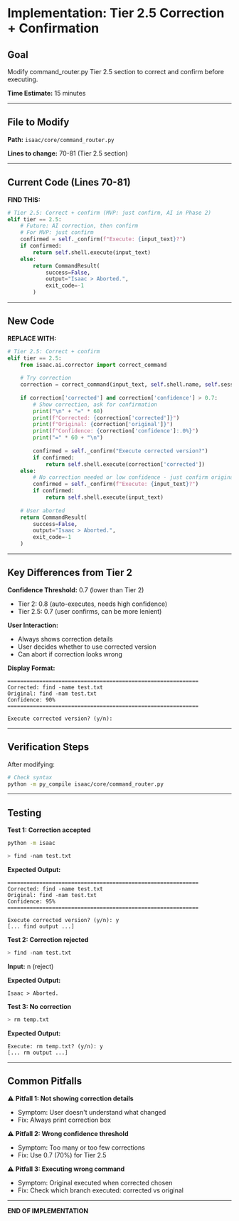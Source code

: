 # Implementation: Tier 2.5 Correction + Confirmation

## Goal
Modify command_router.py Tier 2.5 section to correct and confirm before executing.

**Time Estimate:** 15 minutes

---

## File to Modify

**Path:** `isaac/core/command_router.py`

**Lines to change:** 70-81 (Tier 2.5 section)

---

## Current Code (Lines 70-81)

**FIND THIS:**
```python
# Tier 2.5: Correct + confirm (MVP: just confirm, AI in Phase 2)
elif tier == 2.5:
    # Future: AI correction, then confirm
    # For MVP: just confirm
    confirmed = self._confirm(f"Execute: {input_text}?")
    if confirmed:
        return self.shell.execute(input_text)
    else:
        return CommandResult(
            success=False,
            output="Isaac > Aborted.",
            exit_code=-1
        )
```

---

## New Code

**REPLACE WITH:**
```python
# Tier 2.5: Correct + confirm
elif tier == 2.5:
    from isaac.ai.corrector import correct_command
    
    # Try correction
    correction = correct_command(input_text, self.shell.name, self.session.config)
    
    if correction['corrected'] and correction['confidence'] > 0.7:
        # Show correction, ask for confirmation
        print("\n" + "=" * 60)
        print(f"Corrected: {correction['corrected']}")
        print(f"Original: {correction['original']}")
        print(f"Confidence: {correction['confidence']:.0%}")
        print("=" * 60 + "\n")
        
        confirmed = self._confirm("Execute corrected version?")
        if confirmed:
            return self.shell.execute(correction['corrected'])
    else:
        # No correction needed or low confidence - just confirm original
        confirmed = self._confirm(f"Execute: {input_text}?")
        if confirmed:
            return self.shell.execute(input_text)
    
    # User aborted
    return CommandResult(
        success=False,
        output="Isaac > Aborted.",
        exit_code=-1
    )
```

---

## Key Differences from Tier 2

**Confidence Threshold:** 0.7 (lower than Tier 2)
- Tier 2: 0.8 (auto-executes, needs high confidence)
- Tier 2.5: 0.7 (user confirms, can be more lenient)

**User Interaction:**
- Always shows correction details
- User decides whether to use corrected version
- Can abort if correction looks wrong

**Display Format:**
```
============================================================
Corrected: find -name test.txt
Original: find -nam test.txt
Confidence: 90%
============================================================

Execute corrected version? (y/n):
```

---

## Verification Steps

After modifying:

```bash
# Check syntax
python -m py_compile isaac/core/command_router.py
```

---

## Testing

**Test 1: Correction accepted**
```bash
python -m isaac

> find -nam test.txt
```

**Expected Output:**
```
============================================================
Corrected: find -name test.txt
Original: find -nam test.txt
Confidence: 95%
============================================================

Execute corrected version? (y/n): y
[... find output ...]
```

**Test 2: Correction rejected**
```bash
> find -nam test.txt
```

**Input:** n (reject)

**Expected Output:**
```
Isaac > Aborted.
```

**Test 3: No correction**
```bash
> rm temp.txt
```

**Expected Output:**
```
Execute: rm temp.txt? (y/n): y
[... rm output ...]
```

---

## Common Pitfalls

⚠️ **Pitfall 1: Not showing correction details**
- Symptom: User doesn't understand what changed
- Fix: Always print correction box

⚠️ **Pitfall 2: Wrong confidence threshold**
- Symptom: Too many or too few corrections
- Fix: Use 0.7 (70%) for Tier 2.5

⚠️ **Pitfall 3: Executing wrong command**
- Symptom: Original executed when corrected chosen
- Fix: Check which branch executed: corrected vs original

---

**END OF IMPLEMENTATION**
